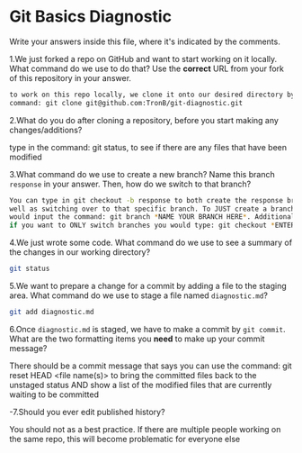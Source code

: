 # Git Basics Diagnostic

Write your answers inside this file, where it's indicated by the comments.

1.We just forked a repo on GitHub and want to start working on it locally.
What command do we use to do that? Use the **correct** URL from your fork of
this repository in your answer.

```sh
to work on this repo locally, we clone it onto our desired directory by using the
command: git clone git@github.com:TronB/git-diagnostic.git

```

2.What do you do after cloning a repository, before you start making any
changes/additions?

type in the command: git status, to see if there are any files that have been
modified

3.What command do we use to create a new branch? Name this branch `response`
    in your answer. Then, how do we switch to that branch?

```sh
You can type in git checkout -b response to both create the response branch as
well as switching over to that specific branch. To JUST create a branch, you
would input the command: git branch *NAME YOUR BRANCH HERE*. Additionally,
if you want to ONLY switch branches you would type: git checkout *ENTER BRANCH HERE*

```

4.We just wrote some code. What command do we use to see a summary of the
    changes in our working directory?

```sh
git status
```

5.We want to prepare a change for a commit by adding a file to the staging
    area. What command do we use to stage a file named `diagnostic.md`?

```sh
git add diagnostic.md
```

6.Once `diagnostic.md` is staged, we have to make a commit by `git commit`.
What are the two formatting items you **need** to make up your commit message?

There should be a commit message that says you can use the command:
git reset HEAD <file name(s)> to bring the committed files back to the unstaged
status AND show a list of the modified files that are currently waiting to be
committed

-7.Should you ever edit published history?

You should not as a best practice. If there are multiple people working on
the same repo, this will become problematic for everyone else
